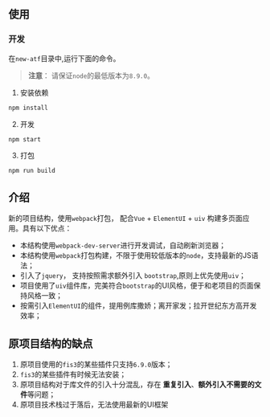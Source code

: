## 使用
### 开发
在`new-atf`目录中,运行下面的命令。
> **注意**： 请保证`node`的最低版本为`8.9.0`。

1. 安装依赖
```bash
npm install
```
2. 开发
```bash
npm start
```
3. 打包
```base
npm run build
```

## 介绍
新的项目结构，使用`webpack`打包， 配合`Vue` + `ElementUI` + `uiv` 构建多页面应用。具有以下优点：
- 本结构使用`webpack-dev-server`进行开发调试，自动刷新浏览器；
- 本结构使用`webpack`打包构建，不限于使用较低版本的`node`，支持最新的JS语法；
- 引入了`jquery`， 支持按照需求额外引入 `bootstrap`,原则上优先使用`uiv`；
- 项目使用了`uiv`组件库，完美符合`bootstrap`的UI风格，便于和老项目的页面保持风格一致；
- 按需引入`ElementUI`的组件，提用例库撒娇；离开家发；拉开世纪东方高开发效率；


## 原项目结构的缺点
1. 原项目使用的`fis3`的某些插件只支持`6.9.0`版本；
2. `fis3`的某些插件有时候无法安装；
3. 原项目结构对于库文件的引入十分混乱，存在 **重复引入**、**额外引入不需要的文件**等问题；
4. 原项目技术栈过于落后，无法使用最新的UI框架

## 
